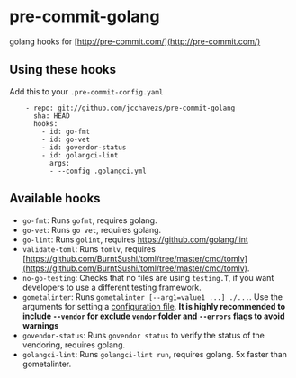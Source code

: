 
# pre-commit-golang


golang hooks for [http://pre-commit.com/](http://pre-commit.com/)

## Using these hooks

Add this to your `.pre-commit-config.yaml`

```
    - repo: git://github.com/jcchavezs/pre-commit-golang
      sha: HEAD
      hooks:
        - id: go-fmt
        - id: go-vet
        - id: govendor-status
        - id: golangci-lint
          args:
          - --config .golangci.yml
```

## Available hooks

- `go-fmt`: Runs `gofmt`, requires golang.
- `go-vet`: Runs `go vet`, requires golang.
- `go-lint`: Runs `golint`, requires https://github.com/golang/lint
- `validate-toml`: Runs `tomlv`, requires
   [https://github.com/BurntSushi/toml/tree/master/cmd/tomlv](https://github.com/BurntSushi/toml/tree/master/cmd/tomlv).
- `no-go-testing`: Checks that no files are using `testing.T`, if you want
  developers to use a different testing framework.
- `gometalinter`: Runs `gometalinter [--arg1=value1 ...] ./...`. Use the arguments for setting a [configuration file](https://github.com/alecthomas/gometalinter#configuration-file). **It is highly recommended to include `--vendor` for exclude `vendor` folder and `--errors` flags to avoid warnings**
- `govendor-status`: Runs `govendor status` to verify the status of the vendoring, requires golang.
- `golangci-lint`: Runs `golangci-lint run`, requires golang. 5x faster than gometalinter.
